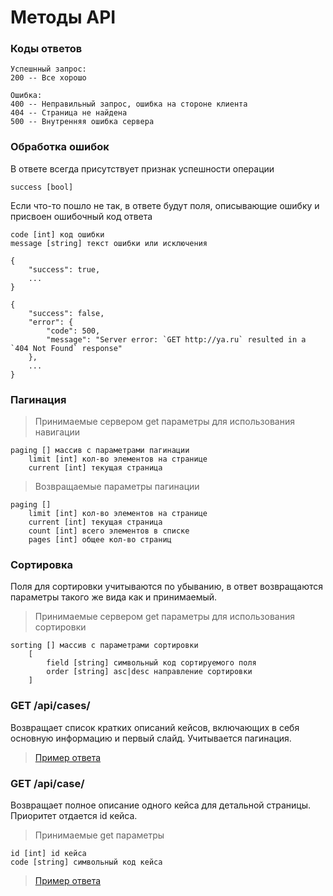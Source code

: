 # Методы API

### Коды ответов

    Успешнный запрос:
    200 -- Все хорошо
    
    Ошибка:
    400 -- Неправильный запрос, ошибка на стороне клиента
    404 -- Страница не найдена
    500 -- Внутренняя ошибка сервера

### Обработка ошибок
    
В ответе всегда присутствует признак успешности операции
   
    success [bool]               
    
Если что-то пошло не так, в ответе будут поля, описывающие ошибку и присвоен ошибочный код ответа

    code [int] код ошибки
    message [string] текст ошибки или исключения
    
    {
        "success": true,
        ...
    }
    
    {
        "success": false,
        "error": {
            "code": 500,
            "message": "Server error: `GET http://ya.ru` resulted in a `404 Not Found` response"               
        },
        ...
    }

### Пагинация

> Принимаемые сервером get параметры для использования навигации

    paging [] массив с параметрами пагинации
        limit [int] кол-во элементов на странице
        current [int] текущая страница
        
> Возвращаемые параметры пагинации

    paging []
        limit [int] кол-во элементов на странице
        current [int] текущая страница
        count [int] всего элементов в списке
        pages [int] общее кол-во страниц

### Сортировка
Поля для сортировки учитываются по убыванию, в ответ возвращаются параметры такого же вида как и принимаемый.

> Принимаемые сервером get параметры для использования сортировки
    
    sorting [] массив с параметрами сортировки
        [
            field [string] символьный код сортируемого поля
            order [string] asc|desc направление сортировки
        ]

### GET /api/cases/
Возвращает список кратких описаний кейсов, включающих в себя основную информацию и первый слайд. Учитывается пагинация.

> [Пример ответа](json/cases.json)

### GET /api/case/
Возвращает полное описание одного кейса для детальной страницы. Приоритет отдается id кейса.

> Принимаемые get параметры

    id [int] id кейса
    code [string] символьный код кейса

> [Пример ответа](json/case.json)
